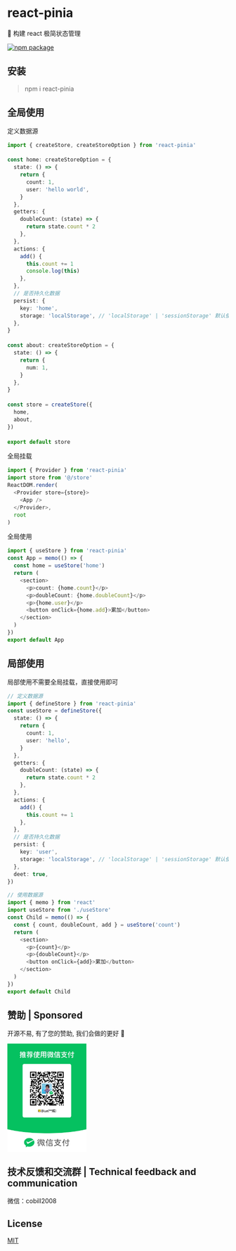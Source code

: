 # react-pinia

🍍 构建 react 极简状态管理

<a href="https://npmjs.com/package/react-pinia" target="_blank"><img src="https://badgen.net/npm/v/react-pinia" alt="npm package"></a>

## 安装

> npm i react-pinia

## 全局使用

定义数据源

```ts
import { createStore, createStoreOption } from 'react-pinia'

const home: createStoreOption = {
  state: () => {
    return {
      count: 1,
      user: 'hello world',
    }
  },
  getters: {
    doubleCount: (state) => {
      return state.count * 2
    },
  },
  actions: {
    add() {
      this.count += 1
      console.log(this)
    },
  },
  // 是否持久化数据
  persist: {
    key: 'home',
    storage: 'localStorage', // 'localStorage' | 'sessionStorage' 默认使用localStorage
  },
}

const about: createStoreOption = {
  state: () => {
    return {
      num: 1,
    }
  },
}

const store = createStore({
  home,
  about,
})

export default store
```

全局挂载

```ts
import { Provider } from 'react-pinia'
import store from '@/store'
ReactDOM.render(
  <Provider store={store}>
    <App />
  </Provider>,
  root
)
```

全局使用

```ts
import { useStore } from 'react-pinia'
const App = memo(() => {
  const home = useStore('home')
  return (
    <section>
      <p>count: {home.count}</p>
      <p>doubleCount: {home.doubleCount}</p>
      <p>{home.user}</p>
      <button onClick={home.add}>累加</button>
    </section>
  )
})
export default App
```

## 局部使用

局部使用不需要全局挂载，直接使用即可

```ts
// 定义数据源
import { defineStore } from 'react-pinia'
const useStore = defineStore({
  state: () => {
    return {
      count: 1,
      user: 'hello',
    }
  },
  getters: {
    doubleCount: (state) => {
      return state.count * 2
    },
  },
  actions: {
    add() {
      this.count += 1
    },
  },
  // 是否持久化数据
  persist: {
    key: 'user',
    storage: 'localStorage', // 'localStorage' | 'sessionStorage' 默认使用localStorage
  },
  deet: true,
})
```

```ts
// 使用数据源
import { memo } from 'react'
import useStore from './useStore'
const Child = memo(() => {
  const { count, doubleCount, add } = useStore('count')
  return (
    <section>
      <p>{count}</p>
      <p>{doubleCount}</p>
      <button onClick={add}>累加</button>
    </section>
  )
})
export default Child
```

## 赞助 | Sponsored

开源不易, 有了您的赞助, 我们会做的更好 👋

<img style="display: block;" src="https://github.com/tcly861204/tcly861204/blob/HEAD/wepay.jpg" width="180px" />

## 技术反馈和交流群 | Technical feedback and communication

微信：cobill2008

## License

[MIT](http://opensource.org/licenses/MIT)

